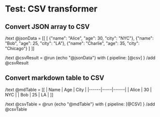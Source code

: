 # Test: CSV transformer

## Convert JSON array to CSV
/text @jsonData = [[
[
  {"name": "Alice", "age": 30, "city": "NYC"},
  {"name": "Bob", "age": 25, "city": "LA"},
  {"name": "Charlie", "age": 35, "city": "Chicago"}
]
]]

/text @csvResult = @run {echo "@jsonData"} with { pipeline: [@csv] }
/add @csvResult

## Convert markdown table to CSV
/text @mdTable = [[
| Name | Age | City |
|------|-----|------|
| Alice | 30 | NYC |
| Bob | 25 | LA |
]]

/text @csvTable = @run {echo "@mdTable"} with { pipeline: [@CSV] }
/add @csvTable